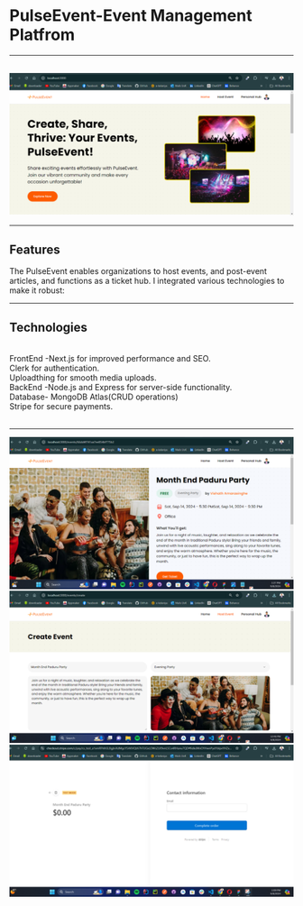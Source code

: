 # PulseEvent-Event Management Platfrom
<hr>
<br>
<img src="screenshots/hero page.png" >
<br>

<hr>
<h2>Features</h2>
The PulseEvent enables organizations to host events, and post-event articles, and functions as a ticket hub. I integrated various technologies to make it robust:

<br>
<hr>
<h2>Technologies</h2>
<br>
FrontEnd -Next.js for improved performance and SEO.
<br>
Clerk for authentication.
<br>
Uploadthing for smooth media uploads.
<br>
BackEnd -Node.js and Express for server-side functionality.
<br>
Database- MongoDB Atlas(CRUD operations)
<br>
Stripe for secure payments.
<br>
<br>
<hr>
<img src="screenshots/event.png" >
<img src="screenshots/create event.png" >
<img src="screenshots/stripe payments.png" >
